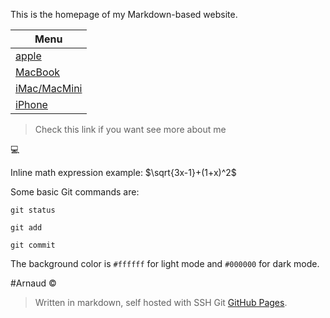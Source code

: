 This is the homepage of my Markdown-based website.


<!--[apple](https://www.apple.com/fr) [MacBook](#MacBook) [iMac/MacMini](#iMac/MacMini) [iPhone](#iPhone)-->

| Menu |
| --- |
| [apple](https://www.apple.com/fr)  
| [MacBook](#MacBook)
| [iMac/MacMini](#iMac/MacMini)  
| [iPhone](#iPhone)

>Check 
>this 
>link
>if 
>you
>want
>see
>more
>about
>me

💻

Inline math expression example: $\sqrt{3x-1}+(1+x)^2$



Some basic Git commands are:

```
git status

git add

git commit
```
The background color is `#ffffff` for light mode and `#000000` for dark mode.

#Arnaud © 
> Written in markdown, self hosted with SSH Git [GitHub Pages](https://pages.github.com/).